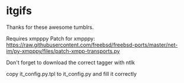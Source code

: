 # itgifs

Thanks for these awesome tumblrs.

Requires xmpppy
Patch for xmpppy: https://raw.githubusercontent.com/freebsd/freebsd-ports/master/net-im/py-xmpppy/files/patch-xmpp-transports.py

Don't forget to download the correct tagger with ntlk

copy it_config.py.tpl to it_config.py and fill it correctly